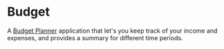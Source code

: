 # Budget

A [Budget Planner](https://mv-budgetplanner.herokuapp.com/) application that let's you keep track of your income and expenses, and provides a summary for different time periods.
